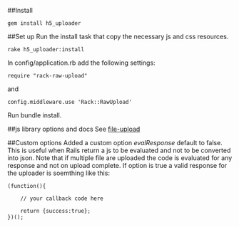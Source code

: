 ##Install
	
	gem install h5_uploader
	

##Set up
Run the install task that copy the necessary js and css resources.

	rake h5_uploader:install

In config/application.rb add the following settings:

	require "rack-raw-upload"
	
and

	config.middleware.use 'Rack::RawUpload'
	
Run bundle install.	


##js library options and docs
See [file-upload](https://github.com/jgoguen/file-uploader)

##Custom options
Added a custom  option  *evalResponse*  default to false. This is useful when Rails return a js to be evaluated and not to be converted into json. Note that if multiple file are uploaded the code is evaluated for any response and not on upload complete. 
If option is true a valid response for the uploader is soemthing like this:

	(function(){
	    
		// your callback code here
	
		return {success:true};
	})();
	